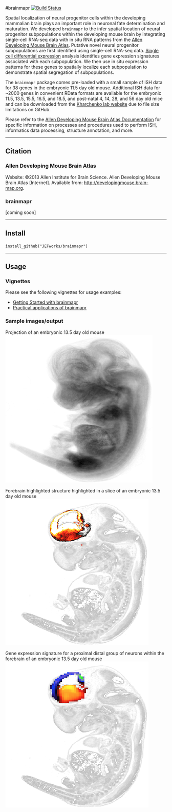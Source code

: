 #brainmapr [![Build Status](https://travis-ci.org/JEFworks/brainmapr.svg?branch=master)](https://travis-ci.org/JEFworks/brainmapr)

Spatial localization of neural progenitor cells within the developing mammalian brain plays an important role in neuronal fate determination and maturation. We developed `brainmapr` to the infer spatial location of neural progenitor subpopulations within the developing mouse brain by integrating single-cell RNA-seq data with in situ RNA patterns from the [Allen Developing Mouse Brain Atlas](http://mouse.brain-map.org/). Putative novel neural progenitor subpopulations are first identified using single-cell RNA-seq data. [Single cell differential expression](http://pklab.med.harvard.edu/scde/index.html) analysis identifies gene expression signatures associated with each subpopulation. We then use in situ expression patterns for these genes to spatially localize each subpopulation to demonstrate spatial segregation of subpopulations. 

The `brainmapr` package comes pre-loaded with a small sample of ISH data for 38 genes in the embryonic 11.5 day old mouse. Additional ISH data for ~2000 genes in convenient RData formats are available for the embryonic 11.5, 13.5, 15.5, 16.5, and 18.5, and post-natal 4, 14, 28, and 56 day old mice and can be downloaded from the [Kharchenko lab website](http://pklab.med.harvard.edu/jean/brainmapr/data-raw/) due to file size limitations on GitHub. 

Please refer to the [Allen Developing Mouse Brain Atlas Documentation](http://help.brain-map.org/display/mousebrain/Documentation) for specific information on processes and procedures used to perform ISH, informatics data processing, structure annotation, and more. 

---

## Citation

### Allen Developing Mouse Brain Atlas

Website: ©2013 Allen Institute for Brain Science. Allen Developing Mouse Brain Atlas [Internet]. Available from: http://developingmouse.brain-map.org.

### brainmapr
[coming soon]

---

## Install
`install_github("JEFworks/brainmapr")`

---

## Usage

### Vignettes

Please see the following vignettes for usage examples:  
- [Getting Started with brainmapr](vignettes/brainmapr-vignette.md) 
- [Practical applications of brainmapr](vignettes/pagoda-vignette.md)  

### Sample images/output

Projection of an embryonic 13.5 day old mouse  
![](sample_images/mouse_projection.png)


Forebrain highlighted structure highlighted in a slice of an embryonic 13.5 day old mouse  
![](sample_images/mouse_slice_forebrain.png)


Gene expression signature for a proximal distal group of neurons within the forebrain of an embryonic 13.5 day old mouse  
![](sample_images/mouse_slice_gene_exp.png)


